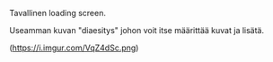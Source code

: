 Tavallinen loading screen.

Useamman kuvan "diaesitys" johon voit itse määrittää kuvat ja lisätä.

(https://i.imgur.com/VqZ4dSc.png)
